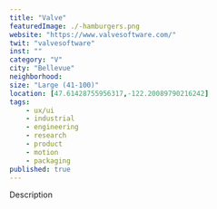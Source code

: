 ```yaml
---
title: "Valve"
featuredImage: ./-hamburgers.png
website: "https://www.valvesoftware.com/"
twit: "valvesoftware"
inst: ""
category: "V"
city: "Bellevue"
neighborhood:
size: "Large (41-100)"
location: [47.61428755956317,-122.20089790216242]
tags:
    - ux/ui
    - industrial
    - engineering
    - research
    - product
    - motion
    - packaging
published: true
---
```


Description
